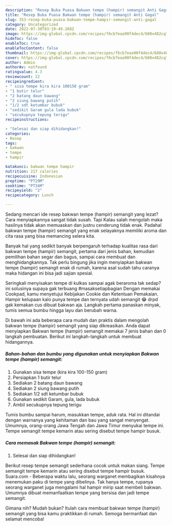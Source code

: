 ```yaml
---
description: "Resep Buka Puasa Bakwan tempe (hampir) semangit Anti Gagal"
title: "Resep Buka Puasa Bakwan tempe (hampir) semangit Anti Gagal"
slug: 353-resep-buka-puasa-bakwan-tempe-hampir-semangit-anti-gagal
category: Uncategorized
date: 2022-07-30T03:19:49.268Z
image: https://img-global.cpcdn.com/recipes/f6cb7eaa90f4dec4/680x482cq70/bakwan-tempe-hampir-semangit-foto-resep-utama.jpg
hideToc: false
enableToc: true
enableTocContent: false
thumbnail: https://img-global.cpcdn.com/recipes/f6cb7eaa90f4dec4/680x482cq70/bakwan-tempe-hampir-semangit-foto-resep-utama.jpg
cover: https://img-global.cpcdn.com/recipes/f6cb7eaa90f4dec4/680x482cq70/bakwan-tempe-hampir-semangit-foto-resep-utama.jpg
author: Admin
authorAv: notfound
ratingvalue: 4.3
reviewcount: 22
recipeingredient:
- " sisa tempe kira kira 100150 gram"
- "1 butir telur"
- "2 batang daun bawang"
- "2 siung bawang putih"
- "1/2 sdt ketumbar bubuk"
- "sedikit Garam gula lada bubuk"
- "secukupnya tepung terigu"
recipeinstructions:

- "Selesai dan siap dihidangkan!"
categories:
- Resep
tags:
- bakwan
- tempe
- hampir

katakunci: bakwan tempe hampir 
nutrition: 217 calories
recipecuisine: Indonesian
preptime: "PT29M"
cooktime: "PT34M"
recipeyield: "2"
recipecategory: Lunch

---
```



Sedang mencari ide resep bakwan tempe (hampir) semangit yang lezat? Cara menyiapkannya sangat tidak susah. Tapi Kalau salah mengolah maka hasilnya tidak akan memuaskan dan justru cenderung tidak enak. Padahal bakwan tempe (hampir) semangit yang enak selayaknya memiliki aroma dan cita rasa yang bisa memancing selera kita.


Banyak hal yang sedikit banyak berpengaruh terhadap kualitas rasa dari bakwan tempe (hampir) semangit, pertama dari jenis bahan, kemudian pemilihan bahan segar dan bagus, sampai cara membuat dan menghidangkannya. Tak perlu bingung jika ingin menyiapkan bakwan tempe (hampir) semangit enak di rumah, karena asal sudah tahu caranya maka hidangan ini bisa jadi sajian spesial.

Seringkali menyisakan tempe di kulkas sampai agak beraroma tak sedap? ini solusinya supaya gak terbuang #masaksetiapbagian Dengan memakai Cookpad, kamu menyetujui Kebijakan Cookie dan Ketentuan Pemakaian. Hampir kelupaan kalo punya tempe dan ternyata udah semangit 😂 drpd gak kemakan cus dibuat bakwan aja. Langkah pertama panaskan minyak, tumis semua bumbu hingga layu dan berubah warna.


Di bawah ini ada beberapa cara mudah dan praktis dalam mengolah bakwan tempe (hampir) semangit yang siap dikreasikan. Anda dapat menyiapkan Bakwan tempe (hampir) semangit memakai 7 jenis bahan dan 0 langkah pembuatan. Berikut ini langkah-langkah untuk membuat hidangannya.

<!--inarticleads1-->

##### Bahan-bahan dan bumbu yang digunakan untuk menyiapkan Bakwan tempe (hampir) semangit:

1. Gunakan  sisa tempe (kira kira 100-150 gram)
1. Persiapkan 1 butir telur
1. Sediakan 2 batang daun bawang
1. Sediakan 2 siung bawang putih
1. Sediakan 1/2 sdt ketumbar bubuk
1. Gunakan sedikit Garam, gula, lada bubuk
1. Ambil secukupnya tepung terigu


Tumis bumbu sampai harum, masukkan tempe, aduk rata. Hal ini ditandai dengan warnanya yang kehitaman dan bau yang sangat menyengat. Umumnya, orang-orang Jawa Tengah dan Jawa Timur menyukai tempe ini. Tempe semangit tempe kemarin atau sering disebut tempe hampir busuk. 

<!--inarticleads2-->

##### Cara memasak Bakwan tempe (hampir) semangit:


1. Selesai dan siap dihidangkan!

Berikut resep tempe semangit sederhana cocok untuk makan siang. Tempe semangit tempe kemarin atau sering disebut tempe hampir busuk. Suara.com - Beberapa waktu lalu, seorang warganet membagikan kisahnya menemukan paku di tempe yang dibelinya. Tak hanya tempe, rupanya seorang warganet juga mengalami hal hampir mirip saat membeli bakwan. Umumnya dibuat memanfaatkan tempe yang bersisa dan jadi tempe semangit. 

Gimana nih? Mudah bukan? Itulah cara membuat bakwan tempe (hampir) semangit yang bisa kamu praktikkan di rumah. Semoga bermanfaat dan selamat mencoba!

